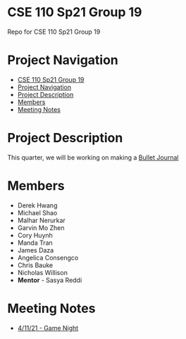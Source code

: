 # CSE 110 Sp21 Group 19
Repo for CSE 110 Sp21 Group 19

# Project Navigation
- [CSE 110 Sp21 Group 19](#cse-110-sp21-group-19)
- [Project Navigation](#project-navigation)
- [Project Description](#project-description)
- [Members](#members)
- [Meeting Notes](#meeting-notes)

# Project Description
This quarter, we will be working on making a [Bullet Journal](https://en.wikipedia.org/wiki/Bullet_journal)

# Members
- Derek Hwang
- Michael Shao
- Malhar Nerurkar
- Garvin Mo Zhen
- Cory Huynh
- Manda Tran
- James Daza
- Angelica Consengco
- Chris Bauke
- Nicholas Willison
- **Mentor** - Sasya Reddi

# Meeting Notes
- [4/11/21 - Game Night](admin/meetings/041121-gamenight.md)


